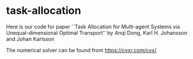 # task-allocation

Here is our code for paper ``Task Allocation for Multi-agent Systems via Unequal-dimensional Optimal Transport''
by Anqi Dong, Karl H. Johansson and Johan Karlsson

The numerical solver can be found from https://cvxr.com/cvx/
